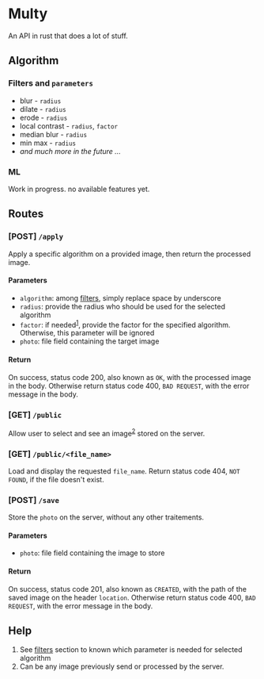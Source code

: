 # Multy

An API in rust that does a lot of stuff.

## Algorithm

### Filters and `parameters`

- blur - `radius`
- dilate - `radius`
- erode - `radius`
- local contrast - `radius`, `factor`
- median blur - `radius`
- min max - `radius`
- *and much more in the future ...*

### ML

Work in progress. no available features yet.

## Routes

### [POST] `/apply`

Apply a specific algorithm on a provided image, then return the processed image.

#### Parameters

  - `algorithm`: among [filters](#filters-and-parameters), simply replace space by underscore
  - `radius`: provide the radius who should be used for the selected algorithm
  - `factor`: if needed<sup>[1](#help)</sup>, provide the factor for the specified algorithm. Otherwise, this parameter will be ignored
  - `photo`: file field containing the target image

#### Return

On success, status code 200, also known as `OK`, with the processed image in the body. Otherwise return status code 400, `BAD REQUEST`, with the error message in the body.

### [GET] `/public`

Allow user to select and see an image<sup>[2](#help)</sup> stored on the server.

### [GET] `/public/<file_name>`

Load and display the requested `file_name`. Return status code 404, `NOT FOUND`, if the file doesn't exist.

### [POST] `/save`

Store the `photo` on the server, without any other traitements.

#### Parameters

  - `photo`: file field containing the image to store

#### Return

On success, status code 201, also known as `CREATED`, with the path of the saved image on the header `location`. Otherwise return status code 400, `BAD REQUEST`, with the error message in the body.

## Help

1. See [filters](#filters-and-parameters) section to known which parameter is needed for selected algorithm
1. Can be any image previously send or processed by the server.
